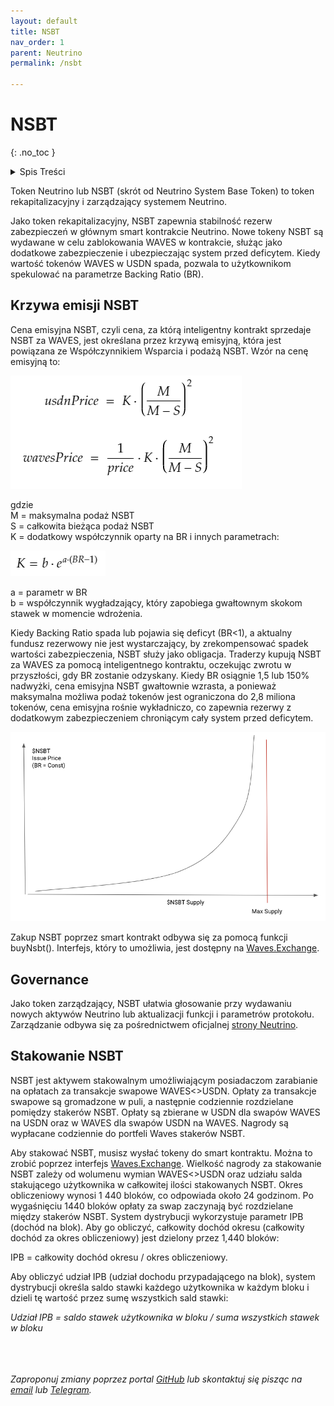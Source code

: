 ```yaml
---
layout: default
title: NSBT
nav_order: 1
parent: Neutrino
permalink: /nsbt

---
```


# NSBT
{: .no_toc }

<details closed markdown="block">
  <summary>
    Spis Treści
  </summary>
  {: .text-delta }
1. TOC
{:toc}
</details>

Token Neutrino lub NSBT (skrót od Neutrino System Base Token) to token rekapitalizacyjny i zarządzający systemem Neutrino.

Jako token rekapitalizacyjny, NSBT zapewnia stabilność rezerw zabezpieczeń w głównym smart kontrakcie Neutrino. Nowe tokeny NSBT są wydawane w celu zablokowania WAVES w kontrakcie, służąc jako dodatkowe zabezpieczenie i ubezpieczając system przed deficytem. Kiedy wartość tokenów WAVES w USDN spada, pozwala to użytkownikom spekulować na parametrze Backing Ratio (BR).

## Krzywa emisji NSBT

Cena emisyjna NSBT, czyli cena, za którą inteligentny kontrakt sprzedaje NSBT za WAVES, jest określana przez krzywą emisyjną, która jest powiązana ze Współczynnikiem Wsparcia i podażą NSBT. Wzór na cenę emisyjną to: 

![01-nsbt](/images/01-nsbt.png)

gdzie
\
М = maksymalna podaż NSBT
\
S = całkowita bieżąca podaż NSBT
\
K = dodatkowy współczynnik oparty na BR i innych parametrach:

![02-nsbt](/images/02-nsbt.png)

a = parametr w BR
\
b = współczynnik wygładzający, który zapobiega gwałtownym skokom stawek w momencie wdrożenia.

Kiedy Backing Ratio spada lub pojawia się deficyt (BR<1), a aktualny fundusz rezerwowy nie jest wystarczający, by zrekompensować spadek wartości zabezpieczenia, NSBT służy jako obligacja. Traderzy kupują NSBT za WAVES za pomocą inteligentnego kontraktu, oczekując zwrotu w przyszłości, gdy BR zostanie odzyskany. Kiedy BR osiągnie 1,5 lub 150% nadwyżki, cena emisyjna NSBT gwałtownie wzrasta, a ponieważ maksymalna możliwa podaż tokenów jest ograniczona do 2,8 miliona tokenów, cena emisyjna rośnie wykładniczo, co zapewnia rezerwy z dodatkowym zabezpieczeniem chroniącym cały system przed deficytem.

![03-nsbt](/images/03-nsbt.png)

Zakup NSBT poprzez smart kontrakt odbywa się za pomocą funkcji buyNsbt(). Interfejs, który to umożliwia, jest dostępny na [Waves.Exchange](https://waves.exchange).

## Governance

Jako token zarządzający, NSBT ułatwia głosowanie przy wydawaniu nowych aktywów Neutrino lub aktualizacji funkcji i parametrów protokołu. Zarządzanie odbywa się za pośrednictwem oficjalnej [strony Neutrino](https://governance.neutrino.at).

## Stakowanie NSBT

NSBT jest aktywem stakowalnym umożliwiającym posiadaczom zarabianie na opłatach za transakcje swapowe WAVES<>USDN. Opłaty za transakcje swapowe są gromadzone w puli, a następnie codziennie rozdzielane pomiędzy stakerów NSBT. Opłaty są zbierane w USDN dla swapów WAVES na USDN oraz w WAVES dla swapów USDN na WAVES. Nagrody są wypłacane codziennie do portfeli Waves stakerów NSBT. 

Aby stakować NSBT, musisz wysłać tokeny do smart kontraktu. Można to zrobić poprzez interfejs [Waves.Exchange](https://waves.exchange).
Wielkość nagrody za stakowanie NSBT zależy od wolumenu wymian WAVES<>USDN oraz udziału salda stakującego użytkownika w całkowitej ilości stakowanych NSBT. Okres obliczeniowy wynosi 1 440 bloków, co odpowiada około 24 godzinom. Po wygaśnięciu 1440 bloków opłaty za swap zaczynają być rozdzielane między stakerów NSBT. System dystrybucji wykorzystuje parametr IPB (dochód na blok). Aby go obliczyć, całkowity dochód okresu (całkowity dochód za okres obliczeniowy) jest dzielony przez 1,440 bloków:

IPB = całkowity dochód okresu / okres obliczeniowy.

Aby obliczyć udział IPB (udział dochodu przypadającego na blok), system dystrybucji określa saldo stawki każdego użytkownika w każdym bloku i dzieli tę wartość przez sumę wszystkich sald stawki:

*Udział IPB = saldo stawek użytkownika w bloku / suma wszystkich stawek w bloku*

\
\
\
*Zaproponuj zmiany poprzez portal [GitHub](https://github.com/wxpl/wxpl.github.io) lub skontaktuj się pisząc na [email](mailto:contact@wxpl.club) lub [Telegram](https://t.me/waves_polska).*